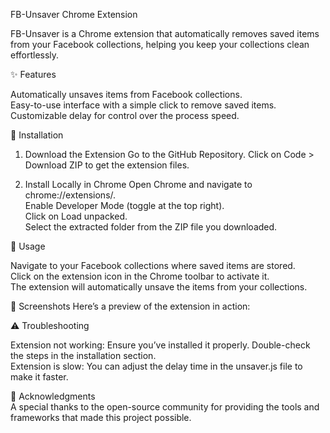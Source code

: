 FB-Unsaver Chrome Extension

FB-Unsaver is a Chrome extension that automatically removes saved items from your Facebook collections, helping you keep your collections clean effortlessly.

✨ Features   

Automatically unsaves items from Facebook collections.   
Easy-to-use interface with a simple click to remove saved items.   
Customizable delay for control over the process speed.   

🔧 Installation
1. Download the Extension
Go to the GitHub Repository.
Click on Code > Download ZIP to get the extension files.

2. Install Locally in Chrome
Open Chrome and navigate to chrome://extensions/.     
Enable Developer Mode (toggle at the top right).   
Click on Load unpacked.   
Select the extracted folder from the ZIP file you downloaded.   

🚀 Usage   

Navigate to your Facebook collections where saved items are stored.   
Click on the extension icon in the Chrome toolbar to activate it.   
The extension will automatically unsave the items from your collections.   

📸 Screenshots
Here’s a preview of the extension in action:   


⚠️ Troubleshooting

Extension not working: Ensure you’ve installed it properly. Double-check the steps in the installation section.   
Extension is slow: You can adjust the delay time in the unsaver.js file to make it faster.

🙏 Acknowledgments   
A special thanks to the open-source community for providing the tools and frameworks that made this project possible.
